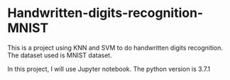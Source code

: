 # Handwritten-digits-recognition-MNIST
This is a project using KNN and SVM to do handwritten digits recognition. The dataset used is MNIST dataset.

In this project, I will use Jupyter notebook. The python version is 3.7.1
